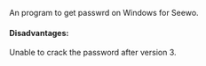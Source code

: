 An program to get passwrd on Windows for Seewo.
#### Disadvantages:
Unable to crack the password after version 3.
